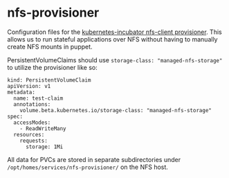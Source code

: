 nfs-provisioner
======

Configuration files for the [kubernetes-incubator nfs-client provisioner](https://github.com/kubernetes-incubator/external-storage/tree/master/nfs-client). This allows us to run stateful applications over NFS without having to manually create NFS mounts in puppet.

PersistentVolumeClaims should use `storage-class: "managed-nfs-storage"` to utilize the provisioner like so:

```
kind: PersistentVolumeClaim
apiVersion: v1
metadata:
  name: test-claim
  annotations:
    volume.beta.kubernetes.io/storage-class: "managed-nfs-storage"
spec:
  accessModes:
    - ReadWriteMany
  resources:
    requests:
      storage: 1Mi
```

All data for PVCs are stored in separate subdirectories under `/opt/homes/services/nfs-provisioner/` on the NFS host.
